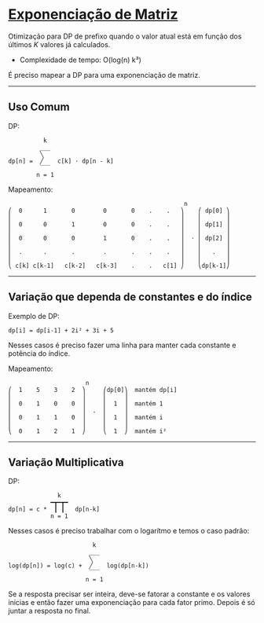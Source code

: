 # [Exponenciação de Matriz](matrix_exp.cpp)

<!-- *Read in [English](README.en.md)* -->

Otimização para DP de prefixo quando o valor atual está em função dos últimos $K$ valores já calculados.   
* Complexidade de tempo: O(log(n) k³)


É preciso mapear a DP para uma exponenciação de matriz.

---


## Uso Comum

DP:   
```
          k               
         ___              
         ╲                
dp[n] =  ╱    c[k] ⋅ dp[n - k]
         ‾‾‾              
        n = 1                    
```

<!-- $$dp[n] = \sum_{n=1}^{k} c_{k} * dp[n-k]$$ -->


Mapeamento:   
```
                                                  n              
⎛  0      1       0        0       0    .    .   ⎞    ⎛ dp[0] ⎞
⎜                                                ⎟    ⎜       ⎟
⎜  0      0       1        0       0    .    .   ⎟    ⎜ dp[1] ⎟
⎜                                                ⎟    ⎜       ⎟
⎜  0      0       0        1       0    .    .   ⎟  ⋅ ⎜ dp[2] ⎟
⎜                                                ⎟    ⎜       ⎟
⎜  .      .       .        .       .    .    .   ⎟    ⎜   .   ⎟
⎜                                                ⎟    ⎜       ⎟
⎝ c[k] c[k-1]   c[k-2]   c[k-3]    .    .   c[1] ⎠    ⎝dp[k-1]⎠
```

---
## Variação que dependa de **constantes** e do **índice**

Exemplo de DP:   
```
dp[i] = dp[i-1] + 2i² + 3i + 5
```
Nesses casos é preciso fazer uma linha para manter cada constante e potência do índice.

Mapeamento:
<!-- $$
\begin{pmatrix} 1&5&3&2 \\ 0&1&0&0 \\ 0&1&1&0 \\ 0&1&2&1 \end{pmatrix}^n
\times
\begin{pmatrix} 
    dp[0]   \\
    1       \\
    1       \\
    1\end
{pmatrix} 
\begin{matrix} 
    mantém\ dp[i]   \\
    mantém\ 1       \\
    mantém\ i       \\
    mantém\ i²      \end
{matrix}
$$ -->
```
                      n
⎛  1    5    3    2  ⎞     ⎛dp[0]⎞  mantém dp[i]
⎜                    ⎟     ⎜     ⎟
⎜  0    1    0    0  ⎟     ⎜  1  ⎟  mantém 1
⎜                    ⎟  .  ⎜     ⎟
⎜  0    1    1    0  ⎟     ⎜  1  ⎟  mantém i
⎜                    ⎟     ⎜     ⎟
⎝  0    1    2    1  ⎠     ⎝  1  ⎠  mantém i²
```

---
## Variação Multiplicativa

DP:
```
              k            
            ━┳━┳━           
dp[n] = c *  ┃ ┃   dp[n-k]
            n = 1          
```
<!-- $$dp[n] =  c\times \prod_{n=1}^{k} dp[n-k]$$ -->

Nesses casos é preciso trabalhar com o logarítmo e temos o caso padrão:


<!-- $$\log(dp[n]) =  log(c) + \sum_{n=1}^{k} log(dp[n-k])$$ -->
```
                        k                 
                       ___                
                       ╲                  
log(dp[n]) = log(c) +  ╱    log(dp[n-k])
                       ‾‾‾                
                      n = 1               
```

Se a resposta precisar ser inteira, deve-se fatorar a constante e os valores inicias e então fazer uma exponenciação para cada fator primo. Depois é só juntar a resposta no final.
